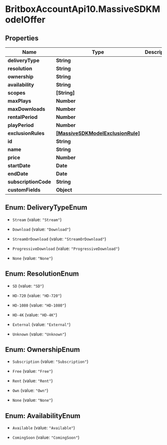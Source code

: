 # BritboxAccountApi10.MassiveSDKModelOffer

## Properties
Name | Type | Description | Notes
------------ | ------------- | ------------- | -------------
**deliveryType** | **String** |  | [optional] 
**resolution** | **String** |  | [optional] 
**ownership** | **String** |  | [optional] 
**availability** | **String** |  | [optional] 
**scopes** | **[String]** |  | [optional] 
**maxPlays** | **Number** |  | [optional] 
**maxDownloads** | **Number** |  | [optional] 
**rentalPeriod** | **Number** |  | [optional] 
**playPeriod** | **Number** |  | [optional] 
**exclusionRules** | [**[MassiveSDKModelExclusionRule]**](MassiveSDKModelExclusionRule.md) |  | [optional] 
**id** | **String** |  | [optional] 
**name** | **String** |  | [optional] 
**price** | **Number** |  | [optional] 
**startDate** | **Date** |  | [optional] 
**endDate** | **Date** |  | [optional] 
**subscriptionCode** | **String** |  | [optional] 
**customFields** | **Object** |  | [optional] 


<a name="DeliveryTypeEnum"></a>
## Enum: DeliveryTypeEnum


* `Stream` (value: `"Stream"`)

* `Download` (value: `"Download"`)

* `StreamOrDownload` (value: `"StreamOrDownload"`)

* `ProgressiveDownload` (value: `"ProgressiveDownload"`)

* `None` (value: `"None"`)




<a name="ResolutionEnum"></a>
## Enum: ResolutionEnum


* `SD` (value: `"SD"`)

* `HD-720` (value: `"HD-720"`)

* `HD-1080` (value: `"HD-1080"`)

* `HD-4K` (value: `"HD-4K"`)

* `External` (value: `"External"`)

* `Unknown` (value: `"Unknown"`)




<a name="OwnershipEnum"></a>
## Enum: OwnershipEnum


* `Subscription` (value: `"Subscription"`)

* `Free` (value: `"Free"`)

* `Rent` (value: `"Rent"`)

* `Own` (value: `"Own"`)

* `None` (value: `"None"`)




<a name="AvailabilityEnum"></a>
## Enum: AvailabilityEnum


* `Available` (value: `"Available"`)

* `ComingSoon` (value: `"ComingSoon"`)




